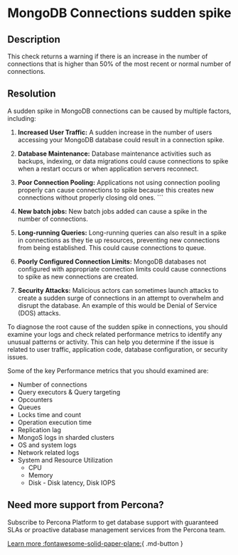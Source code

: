 # MongoDB Connections sudden spike

## Description
This check returns a warning if there is an increase in the number of connections that is higher than 50% of the most recent or normal number of connections.

## Resolution

A sudden spike in MongoDB connections can be caused by multiple factors, including:

1. **Increased User Traffic:** A sudden increase in the number of users accessing your MongoDB database could result in a connection spike.

2. **Database Maintenance:** Database maintenance activities such as backups, indexing, or data migrations could cause connections to spike when a restart occurs or when application servers reconnect.

3. **Poor Connection Pooling:** Applications not using connection pooling properly can cause connections to spike because this creates new connections without properly closing old ones. ```

4. **New batch jobs:** New batch jobs added can cause a spike in the number of connections.

5. **Long-running Queries:** Long-running queries can also result in a spike in connections as they tie up resources, preventing new connections from being established. This could cause connections to queue.

6. **Poorly Configured Connection Limits:** MongoDB databases not configured with appropriate connection limits could cause connections to spike as new connections are created.

7. **Security Attacks:** Malicious actors can sometimes launch attacks to create a sudden surge of connections in an attempt to overwhelm and disrupt the database. An example of this would be Denial of Service (DOS) attacks. 


To diagnose the root cause of the sudden spike in connections, you should examine your logs and check related performance metrics to identify any unusual patterns or activity. This can help you determine if the issue is related to user traffic, application code, database configuration, or security issues.

Some of the key Performance metrics that you should examined are:
- Number of connections
- Query executors & Query targeting
- Opcounters
- Queues
- Locks time and count
- Operation execution time
- Replication lag
- MongoS logs in sharded clusters
- OS and system logs
- Network related logs
- System and Resource Utilization
  - CPU 
  - Memory
  - Disk - Disk latency, Disk IOPS




## Need more support from Percona?
Subscribe to Percona Platform to get database support with guaranteed SLAs or proactive database management services from the Percona team.

[Learn more :fontawesome-solid-paper-plane:](https://per.co.na/subscribe){ .md-button }
